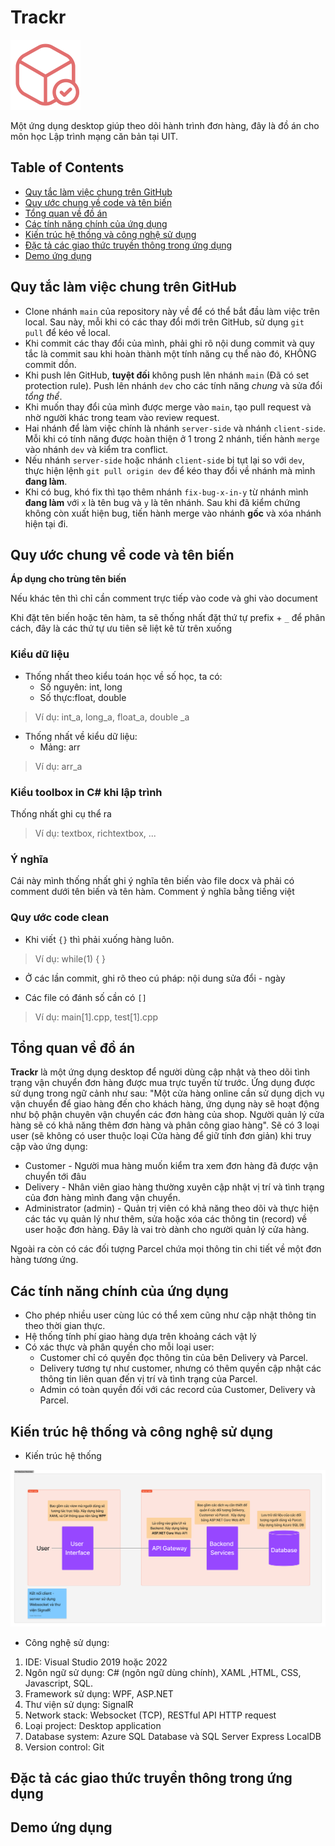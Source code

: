 # Trackr
![img](/logoSmall.png)

Một ứng dụng desktop giúp theo dõi hành trình đơn hàng, đây là đồ án cho môn học Lập trình mạng căn bản tại UIT. 
## Table of Contents
- [Quy tắc làm việc chung trên GitHub](#quy-tắc-làm-việc-chung-trên-github)
- [Quy ước chung về code và tên biến](#quy-ước-chung-về-code-và-tên-biến)
- [Tổng quan về đồ án](#tổng-quan-về-đồ-án)
- [Các tính năng chính của ứng dụng](#các-tính-năng-chính-của-ứng-dụng)
- [Kiến trúc hệ thống và công nghệ sử dụng](#kiến-trúc-hệ-thống-và-công-nghệ-sử-dụng)
- [Đặc tả các giao thức truyền thông trong ứng dụng](#đặc-tả-các-giao-thức-truyền-thông-trong-ứng-dụng)
- [Demo ứng dụng](#demo-ứng-dụng)
## Quy tắc làm việc chung trên GitHub
- Clone nhánh `main` của repository này về để có thể bắt đầu làm việc trên local. Sau này, mỗi khi có các thay đổi mới trên GitHub, sử dụng `git pull` để kéo về local.
- Khi commit các thay đổi của mình, phải ghi rõ nội dung commit và quy tắc là commit sau khi hoàn thành một tính năng cụ thể nào đó, KHÔNG commit dồn.
- Khi push lên GitHub, **tuyệt đối** không push lên nhánh `main` (Đã có set protection rule). Push lên nhánh `dev` cho các tính năng *chung* và sửa đổi *tổng thể*.
- Khi muốn thay đổi của mình được merge vào `main`, tạo pull request và nhờ người khác trong team vào review request.
- Hai nhánh để làm việc chính là nhánh `server-side` và nhánh `client-side`. Mỗi khi có tính năng được hoàn thiện ở 1 trong 2 nhánh, tiến hành `merge` vào nhánh `dev` và kiểm tra conflict.
- Nếu nhánh `server-side` hoặc nhánh `client-side` bị tụt lại so với `dev`, thực hiện lệnh `git pull origin dev` để kéo thay đổi về nhánh mà mình **đang làm**.
- Khi có bug, khó fix thì tạo thêm nhánh `fix-bug-x-in-y` từ nhánh mình **đang làm** với `x` là tên bug và `y` là tên nhánh. Sau khi đã kiểm chứng không còn xuất hiện bug, tiến hành merge vào nhánh **gốc** và xóa nhánh hiện tại đi.
## Quy ước chung về code và tên biến

**Áp dụng cho trùng tên biến**

Nếu khác tên thì chỉ cần comment trực tiếp vào code và ghi vào document

Khi đặt tên biến hoặc tên hàm, ta sẽ thống nhất đặt thứ tự prefix + `_` để phân cách, đây là các thứ tự ưu tiên sẽ liệt kê từ trên xuống

### Kiểu dữ liệu

- Thống nhất theo kiểu toán học về số học, ta có:
  - Số nguyên: int, long
  - Số thực:float, double

> Ví dụ: int_a, long_a, float_a, double _a

- Thống nhất về kiểu dữ liệu:
  - Mảng: arr

> Ví dụ: arr_a

### Kiểu toolbox in C# khi lập trình

Thống nhất ghi cụ thể ra

> Ví dụ: textbox, richtextbox, ...

### Ý nghĩa

Cái này mình thống nhất ghi ý nghĩa tên biến vào file docx và phải có comment dưới tên biến và tên hàm. Comment ý nghĩa bằng tiếng việt

### Quy ước code clean

- Khi viết `{}` thì phải xuống hàng luôn.

> Ví dụ: while(1)
> {
> }

- Ở các lần commit, ghi rõ theo cú pháp: nội dung sửa đổi - ngày

- Các file có đánh số cần có `[]`

> Ví dụ: main[1].cpp, test[1].cpp

## Tổng quan về đồ án
**Trackr** là một ứng dụng desktop để người dùng cập nhật và theo dõi tình trạng vận chuyển đơn hàng được mua trực tuyến từ trước. Ứng dụng được sử dụng trong ngữ cảnh như sau: "Một cửa hàng online cần sử dụng dịch vụ vận chuyển để giao hàng đến cho khách hàng, ứng dụng này sẽ hoạt động như bộ phận chuyên vận chuyển các đơn hàng của shop. Người quản lý cửa hàng sẽ có khả năng thêm đơn hàng và phân công giao hàng". Sẽ có 3 loại user (sẽ không có user thuộc loại Cửa hàng để giữ tính đơn giản) khi truy cập vào ứng dụng:

- Customer - Người mua hàng muốn kiểm tra xem đơn hàng đã được vận chuyển tới đâu
- Delivery - Nhân viên giao hàng thường xuyên cập nhật vị trí và tình trạng của đơn hàng mình đang vận chuyển.
- Administrator (admin) - Quản trị viên có khả năng theo dõi và thực hiện các tác vụ quản lý như thêm, sửa hoặc xóa các thông tin (record) về user hoặc đơn hàng. Đây là vai trò dành cho người quản lý cửa hàng.

Ngoài ra còn có các đối tượng Parcel chứa mọi thông tin chi tiết về một đơn hàng tương ứng.
## Các tính năng chính của ứng dụng
- Cho phép nhiều user cùng lúc có thể xem cũng như cập nhật thông tin theo thời gian thực.
- Hệ thống tính phí giao hàng dựa trên khoảng cách vật lý
- Có xác thực và phân quyền cho mỗi loại user:
  - Customer chỉ có quyền đọc thông tin của bên Delivery và Parcel.
  - Delivery tương tự như customer, nhưng có thêm quyền cập nhật các thông tin liên quan đến vị trí và tình trạng của Parcel.
  - Admin có toàn quyền đối với các record của Customer, Delivery và Parcel.
## Kiến trúc hệ thống và công nghệ sử dụng
- Kiến trúc hệ thống

![img2](/system-architecture-diagram.png)

- Công nghệ sử dụng:
 1. IDE: Visual Studio 2019 hoặc 2022 
 2. Ngôn ngữ sử dụng: C# (ngôn ngữ dùng chính), XAML ,HTML, CSS, Javascript, SQL.
 3. Framework sử dụng: WPF, ASP.NET 
 4. Thư viện sử dụng: SignalR
 5. Network stack: Websocket (TCP), RESTful API HTTP request
 6. Loại project: Desktop application
 7. Database system: Azure SQL Database và SQL Server Express LocalDB
 8. Version control: Git

## Đặc tả các giao thức truyền thông trong ứng dụng
## Demo ứng dụng
